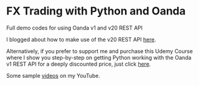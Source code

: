 # FX Trading with Python and Oanda

Full demo codes for using Oanda v1 and v20 REST API

I blogged about how to make use of the v20 REST API [here](http://algo-hunter.blogspot.sg/2017/03/algo-trading-oanda-v20-rest-api.html).

Alternatively, if you prefer to support me and purchase this Udemy Course where I show you step-by-step on getting Python working with the Oanda v1 REST API for a deeply discounted price, just click [here](https://www.udemy.com/python-algo-trading-fx-trading-with-oanda/?couponCode=BLOG_10).

Some sample [videos](https://www.youtube.com/playlist?list=PL0x2NspvKPpH-MkP0A2h0AqpG0xAsD-n6) on my YouTube.
